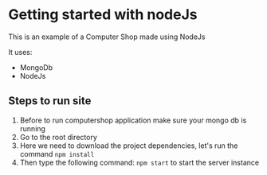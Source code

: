 # Getting started with nodeJs


This is an example of a Computer Shop made using NodeJs

It uses:
- MongoDb
- NodeJs


## Steps to run site

1. Before to run computershop application make sure your mongo db is running
2. Go to the root directory
3. Here we need to download the project dependencies, let's run the command `npm install`
4. Then type the following command: `npm start` to start the server instance
